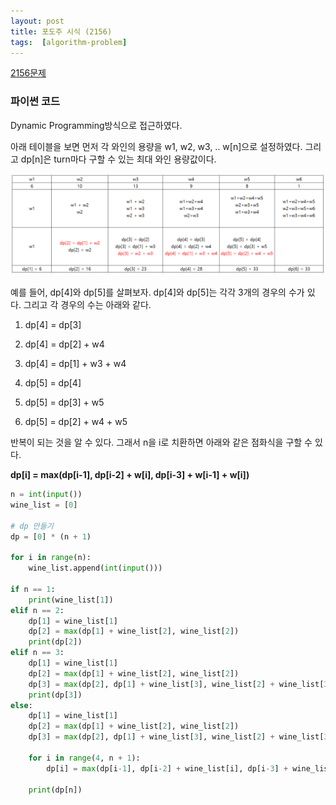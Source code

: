 ```yaml
---
layout: post
title: 포도주 시식 (2156)
tags:  [algorithm-problem]
---
```


[2156문제](https://www.acmicpc.net/problem/2156)

### 파이썬 코드
Dynamic Programming방식으로 접근하였다.

아래 테이블을 보면 먼저 각 와인의 용량을 w1, w2, w3, .. w[n]으로 설정하였다. 그리고 dp[n]은 turn마다 구할 수 있는 최대 와인 용량값이다.


![Alt text](/public/post/2020_02_22_2156/pic.PNG)


예를 들어, dp[4]와 dp[5]를 살펴보자. dp[4]와 dp[5]는 각각 3개의 경우의 수가 있다. 그리고 각 경우의 수는 아래와 같다.

1. dp[4] = dp[3]
2. dp[4] = dp[2] + w4
3. dp[4] = dp[1] + w3 + w4

1. dp[5] = dp[4]
2. dp[5] = dp[3] + w5
3. dp[5] = dp[2] + w4 + w5

반복이 되는 것을 알 수 있다. 그래서 n을 i로 치환하면 아래와 같은 점화식을 구할 수 있다.

**dp[i] = max(dp[i-1], dp[i-2] + w[i], dp[i-3] + w[i-1] + w[i])**

~~~python
n = int(input())
wine_list = [0]

# dp 만들기
dp = [0] * (n + 1)

for i in range(n):
    wine_list.append(int(input()))

if n == 1:
    print(wine_list[1])
elif n == 2:
    dp[1] = wine_list[1]
    dp[2] = max(dp[1] + wine_list[2], wine_list[2])
    print(dp[2])
elif n == 3:
    dp[1] = wine_list[1]
    dp[2] = max(dp[1] + wine_list[2], wine_list[2])
    dp[3] = max(dp[2], dp[1] + wine_list[3], wine_list[2] + wine_list[3])
    print(dp[3])
else:
    dp[1] = wine_list[1]
    dp[2] = max(dp[1] + wine_list[2], wine_list[2])
    dp[3] = max(dp[2], dp[1] + wine_list[3], wine_list[2] + wine_list[3])

    for i in range(4, n + 1):
        dp[i] = max(dp[i-1], dp[i-2] + wine_list[i], dp[i-3] + wine_list[i-1] + wine_list[i])

    print(dp[n])
~~~
